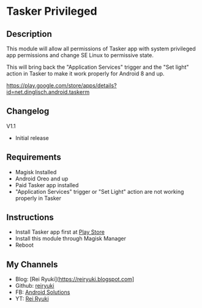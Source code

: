 # **Tasker Privileged**

## Description
This module will allow all permissions of Tasker app with system privileged app permissions and change SE Linux to permissive state.

This will bring back the "Application Services" trigger and the "Set light" action in Tasker to make it work properly for Android 8 and up.

https://play.google.com/store/apps/details?id=net.dinglisch.android.taskerm

## Changelog
V1.1
- Initial release

## Requirements
- Magisk Installed
- Android Oreo and up
- Paid Tasker app installed
- "Application Services" trigger or "Set Light" action are not working properly in Tasker

## Instructions
- Install Tasker app first at [Play Store](https://play.google.com/store/apps/details?id=net.dinglisch.android.taskerm)
- Install this module through Magisk Manager
- Reboot

## My Channels
- Blog: [Rei Ryuki](https://reiryuki.blogspot.com]
- Github: [reiryuki](https://github.com/reiryuki/MIUI-Libraries-Magisk-Module)
- FB: [Android Solutions](https://m.facebook.com/rikiirawan99/?ref=bookmarks)
- YT: [Rei Ryuki](https://www.youtube.com/channel/UCAZBR3IAu-MSLwGXkZPYxag)
